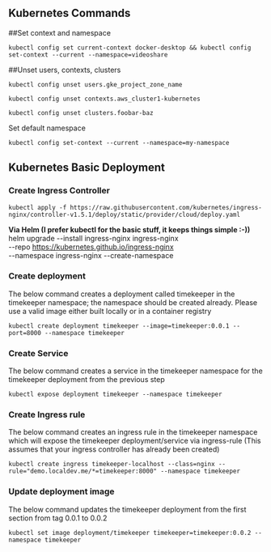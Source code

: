 ## Kubernetes Commands

##Set context and namespace  

`kubectl config set current-context docker-desktop && kubectl config set-context --current --namespace=videoshare`

##Unset users, contexts, clusters  

```
kubectl config unset users.gke_project_zone_name

kubectl config unset contexts.aws_cluster1-kubernetes

kubectl config unset clusters.foobar-baz
```

Set default namespace
```
kubectl config set-context --current --namespace=my-namespace
```

## Kubernetes Basic Deployment

### Create Ingress Controller

`kubectl apply -f https://raw.githubusercontent.com/kubernetes/ingress-nginx/controller-v1.5.1/deploy/static/provider/cloud/deploy.yaml`

**Via Helm (I prefer kubectl for the basic stuff, it keeps things simple :-))**
helm upgrade --install ingress-nginx ingress-nginx \
  --repo https://kubernetes.github.io/ingress-nginx \
  --namespace ingress-nginx --create-namespace

### Create deployment

The below command creates a deployment called timekeeper in the timekeeper namespace; the namespace should be created already. Please use a valid image either built locally or in a container registry 

`kubectl create deployment timekeeper --image=timekeeper:0.0.1 --port=8000 --namespace timekeeper`

### Create Service

The below command creates a service in the timekeeper namespace for the timekeeper deployment from the previous step

`kubectl expose deployment timekeeper --namespace timekeeper`


### Create Ingress rule 

The below command creates an ingress rule in the timekeeper namespace which will expose the timekeeper deployment/service via ingress-rule (This assumes that your ingress controller has already been created)

`kubectl create ingress timekeeper-localhost --class=nginx --rule="demo.localdev.me/*=timekeeper:8000" --namespace timekeeper`

### Update deployment image

The below command updates the timekeeper deployment from the first section from tag 0.0.1 to 0.0.2

`kubectl set image deployment/timekeeper timekeeper=timekeeper:0.0.2 --namespace timekeeper`
